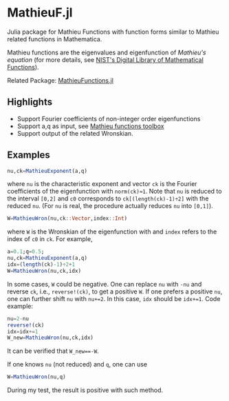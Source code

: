 # MathieuF.jl

Julia package for Mathieu Functions with function forms similar to Mathieu related functions in Mathematica.

Mathieu functions are the eigenvalues and eigenfunction of *Mathieu's
equation* (for more details, see [NIST's Digital Library of
Mathematical Functions](http://dlmf.nist.gov/28)).

Related Package: [MathieuFunctions.jl](https://github.com/BBN-Q/MathieuFunctions.jl)

## Highlights
- Support Fourier coefficients of non-integer order eigenfunctions
- Support a,q as input, see [Mathieu functions toolbox](https://atoms.scilab.org/toolboxes/Mathieu/4.0.61)
- Support output of the related Wronskian.


## Examples

```julia
nu,ck=MathieuExponent(a,q)
```
where `nu` is the characteristic exponent and vector `ck` is the Fourier coefficients of the eigenfunction with `norm(ck)≈1`.
Note that `nu` is reduced to the interval `[0,2]` and `c0` corresponds to `ck[(length(ck)-1)÷2]` with the reduced `nu`. (For `nu` is real, the procedure actually reduces `nu` into `[0,1]`).

```julia
W=MathieuWron(nu,ck::Vector,index::Int)
```
where `W` is the Wronskian of the eigenfunction with and `index` refers to the index of `c0` in `ck`. 
For example, 
```julia
a=0.1;q=0.5;
nu,ck=MathieuExponent(a,q)
idx=(length(ck)-1)÷2+1
W=MathieuWron(nu,ck,idx)
```
In some cases, `W` could be negative. One can replace `nu` with `-nu` and reverse `ck`, i.e., `reverse!(ck)`, to get a positive `W`.
If one prefers a positive `nu`, one can further shift `nu` with `nu+=2`. 
In this case, `idx` should be `idx+=1`.
Code example:
```julia
nu=2-nu
reverse!(ck)
idx=idx+=1
W_new=MathieuWron(nu,ck,idx)
```
It can be verified that `W_new==-W`.

If one knows `nu` (not reduced) and `q`, one can use
```julia
W=MathieuWron(nu,q)
```
During my test, the result is positive with such method.


